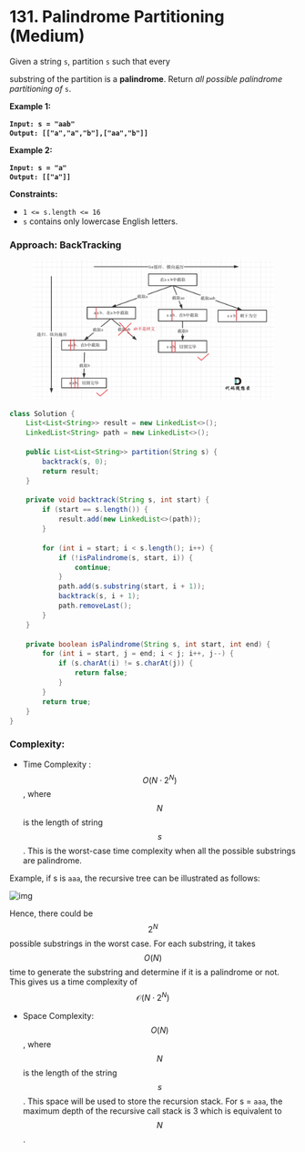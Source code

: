 # 131. Palindrome Partitioning (Medium)

Given a string `s`, partition `s` such that every&#x20;

substring of the partition is a **palindrome**. Return _all possible palindrome partitioning of_ `s`.

**Example 1:**

<pre><code><strong>Input: s = "aab"
</strong><strong>Output: [["a","a","b"],["aa","b"]]
</strong></code></pre>

**Example 2:**

<pre><code><strong>Input: s = "a"
</strong><strong>Output: [["a"]]
</strong></code></pre>

**Constraints:**

* `1 <= s.length <= 16`
* `s` contains only lowercase English letters.



### Approach: BackTracking

<figure><img src="../../../.gitbook/assets/image (36).png" alt=""><figcaption></figcaption></figure>

```java
class Solution {
    List<List<String>> result = new LinkedList<>();
    LinkedList<String> path = new LinkedList<>();

    public List<List<String>> partition(String s) {
        backtrack(s, 0);
        return result;
    }

    private void backtrack(String s, int start) {
        if (start == s.length()) {
            result.add(new LinkedList<>(path));
        }

        for (int i = start; i < s.length(); i++) {
            if (!isPalindrome(s, start, i)) {
                continue;
            }
            path.add(s.substring(start, i + 1));
            backtrack(s, i + 1);
            path.removeLast();
        }
    }

    private boolean isPalindrome(String s, int start, int end) {
        for (int i = start, j = end; i < j; i++, j--) {
            if (s.charAt(i) != s.charAt(j)) {
                return false;
            }
        }
        return true;
    }
}
```

### Complexity:

* Time Complexity : $$O(N⋅2^N)$$, where $$N$$ is the length of string $$s$$. This is the worst-case time complexity when all the possible substrings are palindrome.

Example, if s is `aaa`, the recursive tree can be illustrated as follows:

![img](https://leetcode.com/problems/palindrome-partitioning/Figures/131/time\_complexity.png)

Hence, there could be $$2^{N}$$ possible substrings in the worst case. For each substring, it takes $$O(N)$$ time to generate the substring and determine if it is a palindrome or not. This gives us a time complexity of $$\mathcal{O}(N \cdot 2^{N})$$

* Space Complexity: $$O(N)$$, where $$N$$ is the length of the string $$s$$. This space will be used to store the recursion stack. For s = `aaa`, the maximum depth of the recursive call stack is 3 which is equivalent to $$N$$.
